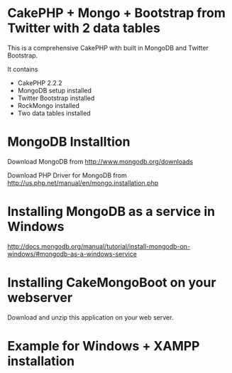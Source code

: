 CakePHP + Mongo + Bootstrap from Twitter with 2 data tables
====

This is a comprehensive CakePHP with built in MongoDB and Twitter Bootstrap.


It contains
- CakePHP 2.2.2
- MongoDB setup installed
- Twitter Bootstrap installed
- RockMongo installed
- Two data tables installed


MongoDB Installtion
====
Download MongoDB from http://www.mongodb.org/downloads

Download PHP Driver for MongoDB from http://us.php.net/manual/en/mongo.installation.php

Installing MongoDB as a service in Windows
====
http://docs.mongodb.org/manual/tutorial/install-mongodb-on-windows/#mongodb-as-a-windows-service

Installing CakeMongoBoot on your webserver
====
Download and unzip this application on your web server.

Example for Windows + XAMPP installation
===

